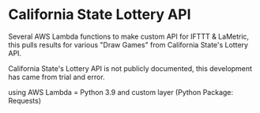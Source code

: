 # California State Lottery API

Several AWS Lambda functions to make custom API for IFTTT & LaMetric, this pulls results for various "Draw Games" from California State's Lottery API.

California State's Lottery API is not publicly documented, this development has came from trial and error.

using AWS Lambda = Python 3.9 and custom layer (Python Package: Requests)
